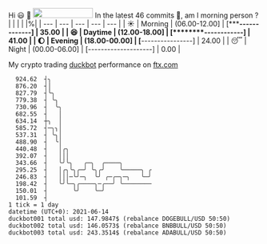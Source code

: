Hi :smiley: :wave: <img src="https://jojoee.jojoee.com/api/utcnow" width="120" height="20">
In the latest 46 commits :bug:, am I morning person ? 
| | | | |%|
| --- | --- | --- | --- | --- |
| :sunny: | Morning | (06.00-12.00] | [*******-------------] | 35.00 |
| :satisfied: | Daytime | (12.00-18.00] | [********------------] | 41.00 |
| :moon: | Evening | (18.00-00.00] | [****----------------] | 24.00 |
| :sleeping: | Night | (00.00-06.00] | [--------------------] | 0.00 |

My crypto trading [duckbot](https://github.com/jojoee/duckbot) performance on [ftx.com](https://ftx.com/#a=13144711)
```
  924.62  ┤╮
  876.20  ┤│
  827.79  ┤╰╮
  779.38  ┤ ╰╮
  730.96  ┤  ╰╮
  682.55  ┤   │
  634.14  ┼╮  │
  585.72  ┤─╮╮│
  537.31  ┤ ╰╮│
  488.90  ┤  ╰│
  440.48  ┤   │╭╮
  392.07  ┤   │││
  343.66  ┤   ╰╯╰╮   ╭─╮  ╭────╮
  295.25  ┤   │╭╮╰╮╭─╯ ╰╮╭╯    ╰─────╮ ╭
  246.83  ┤   │││─╰╯─╮  ╰╯ ╭─╭─╮─╮   ╰─╯
  198.42  ┤   ╰╯╰─╮╭────╮─╭──╯ ╰────────
  150.01  ┤       ╰╯    ╰─╯
  101.59  ┤
1 tick = 1 day
datetime (UTC+0): 2021-06-14
duckbot001 total usd: 147.9847$ (rebalance DOGEBULL/USD 50:50)
duckbot002 total usd: 146.0573$ (rebalance BNBBULL/USD 50:50)
duckbot003 total usd: 243.3514$ (rebalance ADABULL/USD 50:50)
```

